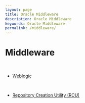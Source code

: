 ```yaml
---
layout: page
title: Oracle Middleware
description: Oracle Middleware
keywords: Oracle Middleware
permalink: /middleware/
---
```


# Middleware

<br/>

<ul>
    <li><a href="/middleware/weblogic/">Weblogic</a></li>
</ul>

<br/>

<ul>
    <li><a href="/middleware/rcu/">Repository Creation Utility (RCU)</a></li>
</ul>
